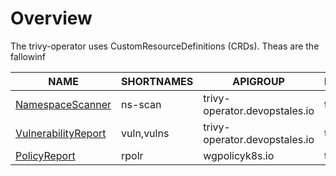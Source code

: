 # Overview

The trivy-operator uses CustomResourceDefinitions (CRDs). Theas are the fallowinf

| NAME                          | SHORTNAMES                                              | APIGROUP               | NAMESPACED |
|-------------------------------|---------------------------------------------------------|------------------------|------------|
| [NamespaceScanner](./namespace-scanner.md)             | ns-scan                     | trivy-operator.devopstales.io | true |
| [VulnerabilityReport](./vulnerability-report.md)            | vuln,vulns                  | trivy-operator.devopstales.io | true |     
| [PolicyReport](./policy-report.md)               | rpolr              | wgpolicyk8s.io | true |
